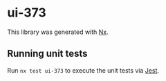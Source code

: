 # ui-373

This library was generated with [Nx](https://nx.dev).

## Running unit tests

Run `nx test ui-373` to execute the unit tests via [Jest](https://jestjs.io).
